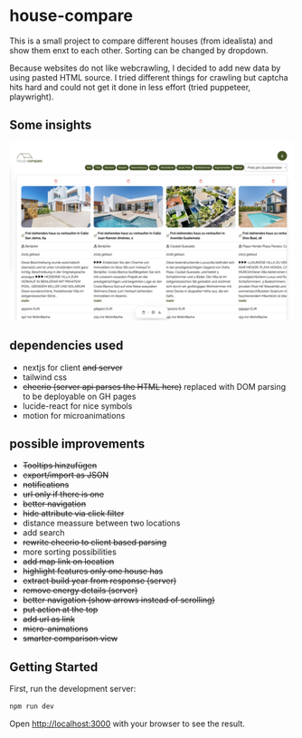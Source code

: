 # house-compare

This is a small project to compare different houses (from idealista) and show them enxt to each other.
Sorting can be changed by dropdown.

Because websites do not like webcrawling, I decided to add new data by using pasted HTML source. I tried different things for crawling but
captcha hits hard and could not get it done in less effort (tried puppeteer, playwright).

## Some insights

![](./screenshot.png)

## dependencies used

- nextjs for client ~~and server~~
- tailwind css
- ~~cheerio (server api parses the HTML here)~~ replaced with DOM parsing to be deployable on GH pages
- lucide-react for nice symbols
- motion for microanimations

## possible improvements

- ~~Tooltips hinzufügen~~
- ~~export/import as JSON~~
- ~~notifications~~
- ~~url only if there is one~~
- ~~better navigation~~
- ~~hide attribute via click filter~~
- distance meassure between two locations
- add search
- ~~rewrite cheerio to client based parsing~~
- more sorting possibilities
- ~~add map link on location~~
- ~~highlight features only one house has~~
- ~~extract build year from response (server)~~
- ~~remove energy details (server)~~
- ~~better navigation (show arrows instead of scrolling)~~
- ~~put action at the top~~
- ~~add url as link~~
- ~~micro-animations~~
- ~~smarter comparison view~~

## Getting Started

First, run the development server:

```bash
npm run dev
```

Open [http://localhost:3000](http://localhost:3000) with your browser to see the result.
